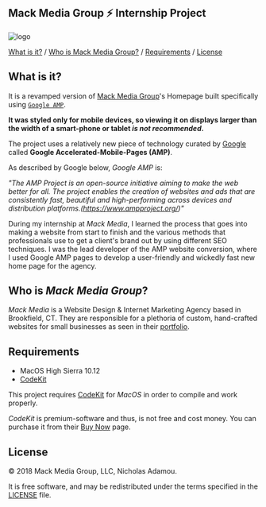 Mack Media Group ⚡ Internship Project
-----

![logo](https://mackmediagroup.com/wp-content/uploads/2015/11/mack-logo-web.png)


[What is it?](https://github.com/nicholasadamou/Mack-Media-Group-Internship-Project#what-is-it) / [Who is Mack Media Group?](https://github.com/nicholasadamou/Mack-Media-Group-Internship-Project#who-is-mack-media-group) / [Requirements](https://github.com/nicholasadamou/Mack-Media-Group-Internship-Project#requirements) / [License](https://github.com/nicholasadamou/Mack-Media-Group-Internship-Project#license)

What is it?
------------

It is a revamped version of [Mack Media Group](https://mackmediagroup.com/)'s Homepage built specifically using [`Google AMP`](https://www.ampproject.org/). 

**It was styled only for mobile devices, so viewing it on displays larger than the width of a smart-phone or tablet *is not recommended*.**

The project uses a relatively new piece of technology curated by [Google](http://google.com) called **Google Accelerated-Mobile-Pages (AMP)**.

As described by Google below, *Google AMP* is:

*"The AMP Project is an open-source initiative aiming to make the web better for all. The project enables the creation of websites and ads that are consistently fast, beautiful and high-performing across devices and distribution platforms.(https://www.ampproject.org/)"*

During my internship at *Mack Media*, I learned the process that goes into making a website from start to finish and the various methods that professionals use to get a client's brand out by using different SEO techniques. I was the lead developer of the AMP website conversion, where I used Google AMP pages to develop a user-friendly and wickedly fast new home page for the agency.

Who is *Mack Media Group*?
------------

*Mack Media* is a Website Design & Internet Marketing Agency based in Brookfield, CT. They are responsible for a plethoria of custom, hand-crafted websites for small businesses as seen in their [portfolio](https://mackmediagroup.com/portfolio/). 

Requirements
------------

* MacOS High Sierra 10.12
* [CodeKit](https://codekitapp.com/)

This project requires [CodeKit](https://codekitapp.com/) for *MacOS* in order to compile and work properly.

*CodeKit* is premium-software and thus, is not free and cost money. You can purchase it from their [Buy Now](https://codekitapp.com/purchase/) page.

License
------------

© 2018 Mack Media Group, LLC, Nicholas Adamou.

It is free software, and may be redistributed under the terms specified in the [LICENSE] file.

[LICENSE]: LICENSE
